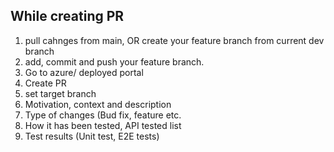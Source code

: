 ## While creating PR
1. pull cahnges from main, OR create your feature branch from current dev branch
2. add, commit and push your feature branch.
3. Go to azure/ deployed portal
4. Create PR
5. set target branch
6. Motivation, context and description
7. Type of changes (Bud fix, feature etc.
8. How it has been tested, API tested list
9. Test results (Unit test, E2E tests)
